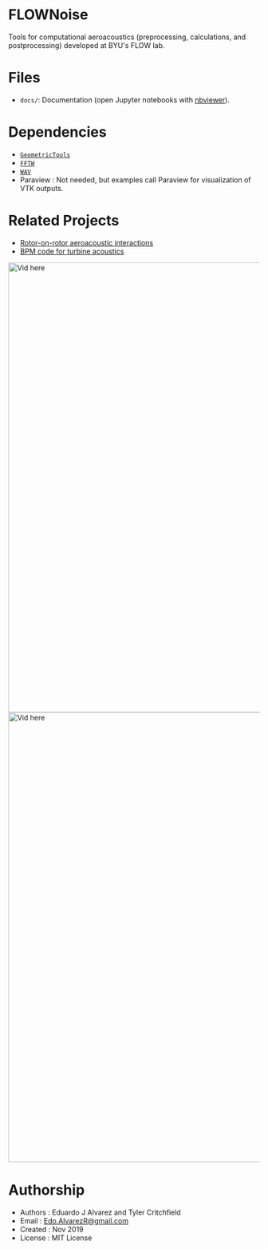 # FLOWNoise

Tools for computational aeroacoustics (preprocessing, calculations, and
postprocessing) developed at BYU's FLOW lab.

# Files
  * `docs/`: Documentation (open Jupyter notebooks with [nbviewer](https://nbviewer.jupyter.org/)).

# Dependencies
  * [`GeometricTools`](https://github.com/byuflowlab/GeometricTools.jl)
  * [`FFTW`](https://github.com/JuliaMath/FFTW.jl)
  * [`WAV`](https://github.com/dancasimiro/WAV.jl)
  * Paraview  : Not needed, but examples call Paraview for visualization of VTK
      outputs.

# Related Projects
  * [Rotor-on-rotor aeroacoustic interactions](https://github.com/byuflowlab/alvarezcritchfield2020-noise-prop-on-prop)
  * [BPM code for turbine acoustics](https://github.com/byuflowlab/bpm-turbine-acoustics)

<img src="docs/vid/cfdnoise_ningdji_multi_005D_03_15.gif" alt="Vid here" style="width: 900px;"/>
<img src="docs/vid/cfdnoise_ningdji_multi_005D_03_18.gif" alt="Vid here" style="width: 900px;"/>

# Authorship
  * Authors   : Eduardo J Alvarez and Tyler Critchfield
  * Email     : Edo.AlvarezR@gmail.com
  * Created   : Nov 2019
  * License   : MIT License
